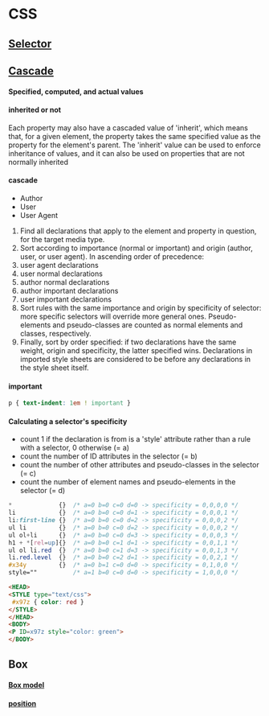 # CSS

## [Selector](https://www.w3.org/TR/2011/REC-CSS2-20110607/selector.html#pattern-matching)

## [Cascade](https://www.w3.org/TR/2011/REC-CSS2-20110607/cascade.html#q6.0)

#### Specified, computed, and actual values

#### inherited or not

Each property may also have a cascaded value of 'inherit', which means that, for a given element, the property takes the same specified value as the property for the element's parent. The 'inherit' value can be used to enforce inheritance of values, and it can also be used on properties that are not normally inherited

#### cascade

* Author
* User
* User Agent


1. Find all declarations that apply to the element and property in question, for the target media type.
2. Sort according to importance (normal or important) and origin (author, user, or user agent). In ascending order of precedence:
  1. user agent declarations
  2. user normal declarations
  3. author normal declarations
  4. author important declarations
  5. user important declarations
3. Sort rules with the same importance and origin by specificity of selector: more specific selectors will override more general ones. Pseudo-elements and pseudo-classes are counted as normal elements and classes, respectively.
4. Finally, sort by order specified: if two declarations have the same weight, origin and specificity, the latter specified wins. Declarations in imported style sheets are considered to be before any declarations in the style sheet itself.

#### important

```css
p { text-indent: 1em ! important }
```

#### Calculating a selector's specificity
* count 1 if the declaration is from is a 'style' attribute rather than a rule with a selector, 0 otherwise (= a)
* count the number of ID attributes in the selector (= b)
* count the number of other attributes and pseudo-classes in the selector (= c)
* count the number of element names and pseudo-elements in the selector (= d)


```css
*             {}  /* a=0 b=0 c=0 d=0 -> specificity = 0,0,0,0 */
li            {}  /* a=0 b=0 c=0 d=1 -> specificity = 0,0,0,1 */
li:first-line {}  /* a=0 b=0 c=0 d=2 -> specificity = 0,0,0,2 */
ul li         {}  /* a=0 b=0 c=0 d=2 -> specificity = 0,0,0,2 */
ul ol+li      {}  /* a=0 b=0 c=0 d=3 -> specificity = 0,0,0,3 */
h1 + *[rel=up]{}  /* a=0 b=0 c=1 d=1 -> specificity = 0,0,1,1 */
ul ol li.red  {}  /* a=0 b=0 c=1 d=3 -> specificity = 0,0,1,3 */
li.red.level  {}  /* a=0 b=0 c=2 d=1 -> specificity = 0,0,2,1 */
#x34y         {}  /* a=0 b=1 c=0 d=0 -> specificity = 0,1,0,0 */
style=""          /* a=1 b=0 c=0 d=0 -> specificity = 1,0,0,0 */
```

```html
<HEAD>
<STYLE type="text/css">
 #x97z { color: red }
</STYLE>
</HEAD>
<BODY>
<P ID=x97z style="color: green">
</BODY>
```

## Box

#### [Box model](https://www.w3.org/TR/2011/REC-CSS2-20110607/box.html#box-model)

#### [position](https://www.w3.org/TR/2011/REC-CSS2-20110607/visuren.html#choose-position)

####
